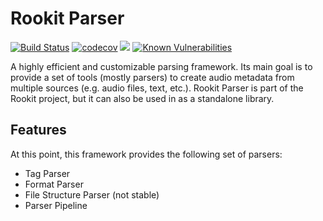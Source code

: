 Rookit Parser
===============
[![Build Status](https://travis-ci.org/JPDSousa/rookit-parser.svg?branch=master)](https://travis-ci.org/JPDSousa/rookit-parser)
[![codecov](https://codecov.io/gh/JPDSousa/rookit-parser/branch/master/graph/badge.svg)](https://codecov.io/gh/JPDSousa/rookit-parser)
[![](https://jitpack.io/v/JPDSousa/rookit-parser.svg)](https://jitpack.io/#JPDSousa/rookit-parser)
[![Known Vulnerabilities](https://snyk.io/test/github/jpdsousa/rookit-parser/badge.svg)](https://snyk.io/test/github/jpdsousa/rookit-parser)

A highly efficient and customizable parsing framework. Its main goal is to provide a set of tools (mostly parsers) to create audio metadata from multiple sources (e.g. audio files, text, etc.). Rookit Parser is part of the Rookit project, but it can also be used in as a standalone library.

Features
--------

At this point, this framework provides the following set of parsers:
 - Tag Parser
 - Format Parser
 - File Structure Parser (not stable)
 - Parser Pipeline
